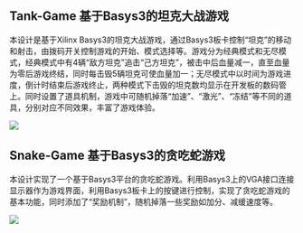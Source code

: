 ## Tank-Game 基于Basys3的坦克大战游戏

本设计是基于Xilinx Basys3的坦克大战游戏，通过Basys3板卡控制“坦克”的移动和射击，由拨码开关控制游戏的开始、模式选择等。游戏分为经典模式和无尽模式，经典模式中有4辆“敌方坦克”追击“己方坦克”，被击中后血量减一，直至血量为零后游戏终结，同时每击毁5辆坦克可使血量加一；无尽模式中以时间为游戏进度，倒计时结束后游戏终止，两种模式下击毁的坦克数均显示在开发板的数码管上。同时设置了道具机制，游戏中可随机掉落“加速”、“激光”、“冻结”等不同的道具，分别对应不同效果，丰富了游戏体验。

![](https://picture-1256315926.cos.ap-shanghai.myqcloud.com/img/20190621002341.png)


## Snake-Game 基于Basys3的贪吃蛇游戏

本设计实现了一个基于Basys3平台的贪吃蛇游戏。利用Basys3上的VGA接口连接显示器作为游戏界面，利用Basys3板卡上的按键进行控制，实现了贪吃蛇游戏的基本功能，同时添加了“奖励机制”，随机掉落一些奖励如加分、减缓速度等。

![](https://picture-1256315926.cos.ap-shanghai.myqcloud.com/img/20190621104152.png)
